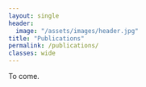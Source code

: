```yaml
---
layout: single
header:
  image: "/assets/images/header.jpg"
title: "Publications"
permalink: /publications/
classes: wide
---
```


To come.
